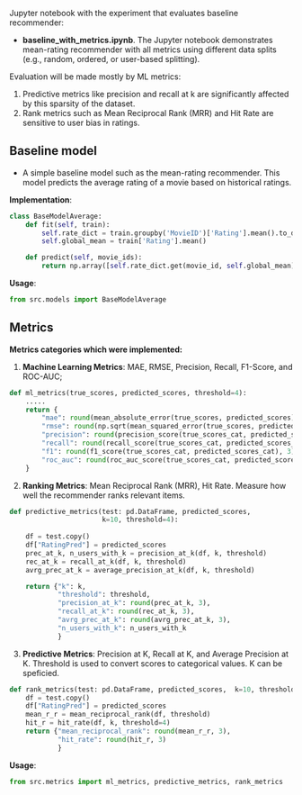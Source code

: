Jupyter notebook with the experiment that evaluates baseline recommender:
- **baseline_with_metrics.ipynb**.
The Jupyter notebook demonstrates mean-rating recommender with all metrics using different data splits (e.g., random, ordered, or user-based splitting).

Evaluation will be made mostly by ML metrics:
1. Predictive metrics like precision and recall at k are significantly affected by this sparsity of the dataset.
2. Rank metrics such as Mean Reciprocal Rank (MRR) and Hit Rate are sensitive to user bias in ratings.

## Baseline model
- A simple baseline model such as the mean-rating recommender. This model predicts the average rating of a movie based on historical ratings.

**Implementation**:
```python
class BaseModelAverage:
    def fit(self, train):
        self.rate_dict = train.groupby('MovieID')['Rating'].mean().to_dict()
        self.global_mean = train['Rating'].mean()

    def predict(self, movie_ids):
        return np.array([self.rate_dict.get(movie_id, self.global_mean) for movie_id in movie_ids])
```
**Usage**:
```python
from src.models import BaseModelAverage
```

## Metrics
**Metrics categories which were implemented:**
1. **Machine Learning Metrics**: MAE, RMSE, Precision, Recall, F1-Score, and ROC-AUC;
```python
def ml_metrics(true_scores, predicted_scores, threshold=4):
    .....
    return {
        "mae": round(mean_absolute_error(true_scores, predicted_scores), 3),
        "rmse": round(np.sqrt(mean_squared_error(true_scores, predicted_scores)), 3),
        "precision": round(precision_score(true_scores_cat, predicted_scores_cat), 3),
        "recall": round(recall_score(true_scores_cat, predicted_scores_cat), 3),
        "f1": round(f1_score(true_scores_cat, predicted_scores_cat), 3),
        "roc_auc": round(roc_auc_score(true_scores_cat, predicted_scores_cat), 3)
    }
```
2. **Ranking Metrics**: Mean Reciprocal Rank (MRR), Hit Rate. Measure how well the recommender ranks relevant items.
```python
def predictive_metrics(test: pd.DataFrame, predicted_scores, 
                       k=10, threshold=4):
    
    df = test.copy()
    df["RatingPred"] = predicted_scores
    prec_at_k, n_users_with_k = precision_at_k(df, k, threshold)
    rec_at_k = recall_at_k(df, k, threshold)
    avrg_prec_at_k = average_precision_at_k(df, k, threshold)

    return {"k": k,
            "threshold": threshold,
            "precision_at_k": round(prec_at_k, 3),
            "recall_at_k": round(rec_at_k, 3),
            "avrg_prec_at_k": round(avrg_prec_at_k, 3),
            "n_users_with_k": n_users_with_k
            }
```
3. **Predictive Metrics**: Precision at K, Recall at K, and Average Precision at K.
Threshold is used to convert scores to categorical values. K can be speficied.
```python
def rank_metrics(test: pd.DataFrame, predicted_scores,  k=10, threshold=4):
    df = test.copy()
    df["RatingPred"] = predicted_scores
    mean_r_r = mean_reciprocal_rank(df, threshold)
    hit_r = hit_rate(df, k, threshold=4)
    return {"mean_reciprocal_rank": round(mean_r_r, 3),
            "hit_rate": round(hit_r, 3)
            }
```

**Usage**:
```python
from src.metrics import ml_metrics, predictive_metrics, rank_metrics
```